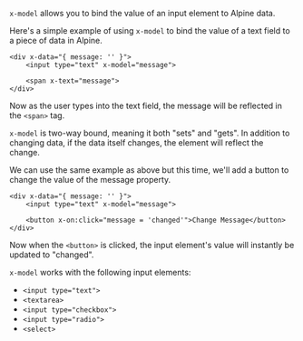 `x-model` allows you to bind the value of an input element to Alpine data.

Here's a simple example of using `x-model` to bind the value of a text field to a piece of data in Alpine.

```
<div x-data="{ message: '' }">
    <input type="text" x-model="message">
 
    <span x-text="message">
</div>
```
Now as the user types into the text field, the message will be reflected in the `<span>` tag.

`x-model` is two-way bound, meaning it both "sets" and "gets". In addition to changing data, if the data itself changes, the element will reflect the change.

We can use the same example as above but this time, we'll add a button to change the value of the message property.

```
<div x-data="{ message: '' }">
    <input type="text" x-model="message">
 
    <button x-on:click="message = 'changed'">Change Message</button>
</div>
```
Now when the `<button>` is clicked, the input element's value will instantly be updated to "changed".

`x-model` works with the following input elements:

- `<input type="text">`
- `<textarea>`
- `<input type="checkbox">`
- `<input type="radio">`
- `<select>`
